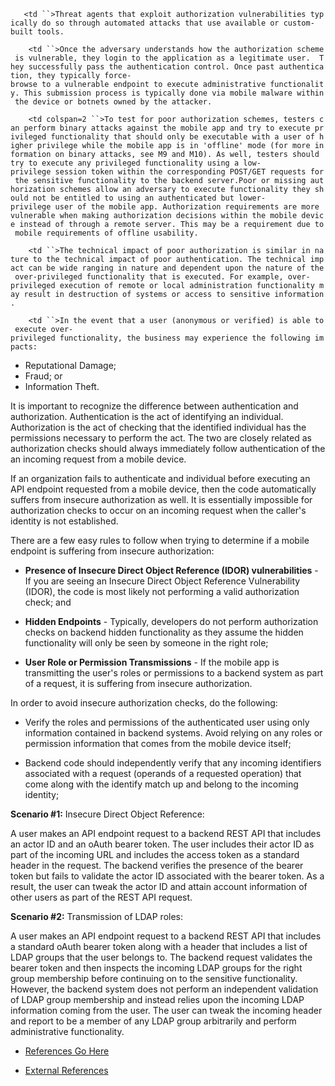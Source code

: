 `   <td ``>Threat agents that exploit authorization vulnerabilities typically do so through automated attacks that use available or custom-built tools. `

</td>

`    <td ``>Once the adversary understands how the authorization scheme is vulnerable, they login to the application as a legitimate user.  They successfully pass the authentication control. Once past authentication, they typically force-browse to a vulnerable endpoint to execute administrative functionality. This submission process is typically done via mobile malware within the device or botnets owned by the attacker.`

</td>

`    <td colspan=2 ``>To test for poor authorization schemes, testers can perform binary attacks against the mobile app and try to execute privileged functionality that should only be executable with a user of higher privilege while the mobile app is in 'offline' mode (for more information on binary attacks, see M9 and M10). As well, testers should try to execute any privileged functionality using a low-privilege session token within the corresponding POST/GET requests for the sensitive functionality to the backend server.Poor or missing authorization schemes allow an adversary to execute functionality they should not be entitled to using an authenticated but lower-privilege user of the mobile app. Authorization requirements are more vulnerable when making authorization decisions within the mobile device instead of through a remote server. This may be a requirement due to mobile requirements of offline usability.`

</td>

`    <td ``>The technical impact of poor authorization is similar in nature to the technical impact of poor authentication. The technical impact can be wide ranging in nature and dependent upon the nature of the over-privileged functionality that is executed. For example, over-privileged execution of remote or local administration functionality may result in destruction of systems or access to sensitive information.`

</td>

`    <td ``>In the event that a user (anonymous or verified) is able to execute over-privileged functionality, the business may experience the following impacts:`

  - Reputational Damage;
  - Fraud; or
  - Information Theft.

</td>

It is important to recognize the difference between authentication and
authorization. Authentication is the act of identifying an individual.
Authorization is the act of checking that the identified individual has
the permissions necessary to perform the act. The two are closely
related as authorization checks should always immediately follow
authentication of the an incoming request from a mobile device.

If an organization fails to authenticate and individual before executing
an API endpoint requested from a mobile device, then the code
automatically suffers from insecure authorization as well. It is
essentially impossible for authorization checks to occur on an incoming
request when the caller's identity is not established.

There are a few easy rules to follow when trying to determine if a
mobile endpoint is suffering from insecure authorization:

  - **Presence of Insecure Direct Object Reference (IDOR)
    vulnerabilities** - If you are seeing an Insecure Direct Object
    Reference Vulnerability (IDOR), the code is most likely not
    performing a valid authorization check; and

<!-- end list -->

  - **Hidden Endpoints** - Typically, developers do not perform
    authorization checks on backend hidden functionality as they assume
    the hidden functionality will only be seen by someone in the right
    role;

<!-- end list -->

  - **User Role or Permission Transmissions** - If the mobile app is
    transmitting the user's roles or permissions to a backend system as
    part of a request, it is suffering from insecure authorization.

In order to avoid insecure authorization checks, do the following:

  - Verify the roles and permissions of the authenticated user using
    only information contained in backend systems. Avoid relying on any
    roles or permission information that comes from the mobile device
    itself;

<!-- end list -->

  - Backend code should independently verify that any incoming
    identifiers associated with a request (operands of a requested
    operation) that come along with the identify match up and belong to
    the incoming identity;

**Scenario \#1:** Insecure Direct Object Reference:

A user makes an API endpoint request to a backend REST API that includes
an actor ID and an oAuth bearer token. The user includes their actor ID
as part of the incoming URL and includes the access token as a standard
header in the request. The backend verifies the presence of the bearer
token but fails to validate the actor ID associated with the bearer
token. As a result, the user can tweak the actor ID and attain account
information of other users as part of the REST API request.

**Scenario \#2:** Transmission of LDAP roles:

A user makes an API endpoint request to a backend REST API that includes
a standard oAuth bearer token along with a header that includes a list
of LDAP groups that the user belongs to. The backend request validates
the bearer token and then inspects the incoming LDAP groups for the
right group membership before continuing on to the sensitive
functionality. However, the backend system does not perform an
independent validation of LDAP group membership and instead relies upon
the incoming LDAP information coming from the user. The user can tweak
the incoming header and report to be a member of any LDAP group
arbitrarily and perform administrative functionality.

  - [References Go Here](https://www.owasp.org/)

<!-- end list -->

  - [External References](http://cwe.mitre.org/)